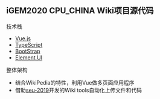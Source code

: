 ## iGEM2020 CPU_CHINA Wiki项目源代码
技术栈
   * [Vue.js](https://cn.vuejs.org/)
   * [TypeScript](https://www.typescriptlang.org/)
   * [BootStrap](https://getbootstrap.com/)
   * [Element UI](https://element.eleme.cn/#/zh-CN)
  
整体架构
   * 结合WikiPedia的特性，利用Vue做多页面应用程序
   * 借助[seu-2019](https://github.com/seu-igem/seu-igem2019)开发的Wiki tools自动化上传文件和代码

